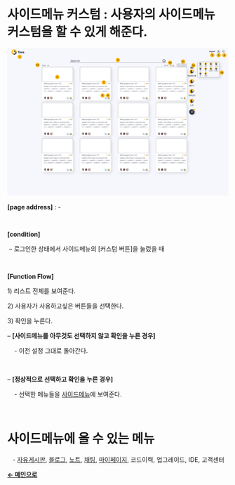 # 사이드메뉴 커스텀 : 사용자의 사이드메뉴 커스텀을 할 수 있게 해준다. 

![tempImage](/docs/image/Mainpage.png)

**[page address]** : -

<br/>

**[condition]**

&nbsp;&ndash; 로그인한 상태에서 사이드메뉴의 [커스텀 버튼]을 눌렀을 때

<br/>

**[Function Flow]**

1\) 리스트 전체를 보여준다.

2\) 사용자가 사용하고싶은 버튼들을 선택한다.

3\) 확인을 누른다.

&ndash; **[사이드메뉴를 아무것도 선택하지 않고 확인을 누른 경우]**

&nbsp;&nbsp;&nbsp; - 이전 설정 그대로 돌아간다.

<br/>

&ndash; **[정상적으로 선택하고 확인을 누른 경우]**

&nbsp;&nbsp;&nbsp; - 선택한 메뉴들을 [사이드메뉴](docs/GNB/SideMenu.md)에 보여준다.


<br/>

# 사이드메뉴에 올 수 있는 메뉴

&nbsp;&nbsp;&nbsp;- [자유게시판](/docs/Post.md), [블로그](/docs/Blog.md), [노트](/docs/GNB/Note/Main.md), [채팅](/docs/GNB/Chat/Main.md),  [마이페이지](/docs/Mypage.md), 코드이력, 업그레이드, IDE, 고객센터

[**← 메인으로**](/readme.md)

